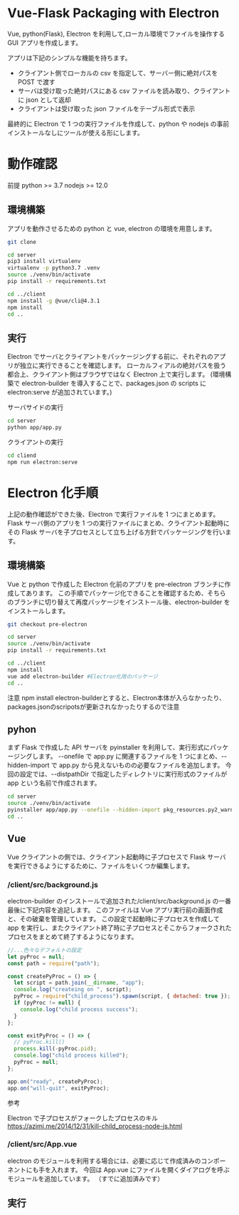 # Vue-Flask Packaging with Electron

Vue, python(Flask), Electron を利用して,ローカル環境でファイルを操作する GUI アプリを作成します。

アプリは下記のシンプルな機能を持ちます。

- クライアント側でローカルの csv を指定して、サーバー側に絶対パスを POST で渡す
- サーバは受け取った絶対パスにある csv ファイルを読み取り、クライアントに json として返却
- クライアントは受け取った json ファイルをテーブル形式で表示

最終的に Electron で 1 つの実行ファイルを作成して、python や nodejs の事前インストールなしにツールが使える形にします。

# 動作確認

前提
python >= 3.7
nodejs >= 12.0

## 環境構築

アプリを動作させるための python と vue, electron の環境を用意します。

```sh
git clone

cd server
pip3 install virtualenv
virtualenv -p python3.7 .venv
source ./venv/bin/activate
pip install -r requirements.txt

cd ../client
npm install -g @vue/cli@4.3.1
npm install
cd ..
```

## 実行

Electron でサーバとクライアントをパッケージングする前に、それぞれのアプリが独立に実行できることを確認します。
ローカルフィアルの絶対パスを扱う都合上、クライアント側はブラウザではなく Electron 上で実行します。
(環境構築で electron-builder を導入することで、packages.json の scripts に electron:serve が追加されています。)

サーバサイドの実行

```sh
cd server
python app/app.py
```

クライアントの実行

```sh
cd cliend
npm run electron:serve
```

# Electron 化手順

上記の動作確認ができた後、Electron で実行ファイルを 1 つにまとめます。
Flask サーバ側のアプリを 1 つの実行ファイルにまとめ、クライアント起動時にその Flask サーバを子プロセスとして立ち上げる方針でパッケージングを行います。

## 環境構築

Vue と python で作成した Electron 化前のアプリを pre-electron ブランチに作成してあります。
この手順でパッケージ化できることを確認するため、そちらのブランチに切り替えて再度バッケージをインストール後、electron-builder をインストールします。


```sh
git checkout pre-electron
```

```sh
cd server
source ./venv/bin/activate
pip install -r requirements.txt

cd ../client
npm install
vue add electron-builder #Electron化用のパッケージ
cd ..
```

注意
npm install electron-builderとすると、Electron本体が入らなかったり、packages.jsonのscripotsが更新されなかったりするので注意

## pyhon

まず Flask で作成した API サーバを pyinstaller を利用して、実行形式にパッケージングします。
--onefile で app.py に関連するファイルを 1 つにまとめ、--hidden-import で app.py から見えないものの必要なファイルを追加します。
今回の設定では、--distpathDir で指定したディレクトリに実行形式のファイルが app という名前で作成されます。

```sh
cd server
source ./venv/bin/activate
pyinstaller app/app.py --onefile --hidden-import pkg_resources.py2_warn --distpathDir ../client/electron_build
cd ..
```

## Vue

Vue クライアントの側では、クライアント起動時に子プロセスで Flask サーバを実行できるようにするために、ファイルをいくつか編集します。

### /client/src/background.js

electron-builder のインストールで追加された/client/src/background.js の一番最後に下記内容を追記します。
このファイルは Vue アプリ実行前の画面作成と、その破棄を管理しています。
この設定で起動時に子プロセスを作成して app を実行し、またクライアント終了時に子プロセスとそこからフォークされたプロセスをまとめて終了するようになります。

```js
//...色々なデフォルトの設定
let pyProc = null;
const path = require("path");

const createPyProc = () => {
  let script = path.join(__dirname, "app");
  console.log("createing on ", script);
  pyProc = require("child_process").spawn(script, { detached: true });
  if (pyProc != null) {
    console.log("child process success");
  }
};

const exitPyProc = () => {
  // pyProc.kill()
  process.kill(-pyProc.pid);
  console.log("child process killed");
  pyProc = null;
};

app.on("ready", createPyProc);
app.on("will-quit", exitPyProc);
```

参考

Electron で子プロセスがフォークしたプロセスのキル https://azimi.me/2014/12/31/kill-child_process-node-js.html

### /client/src/App.vue

electron のモジュールを利用する場合には、必要に応じて作成済みのコンポーネントにも手を入れます。
今回は App.vue にファイルを開くダイアログを呼ぶモジュールを追加しています。
（すでに追加済みです）

## 実行
